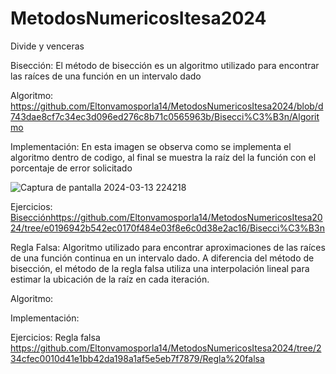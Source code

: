 # MetodosNumericosItesa2024
Divide y venceras

Bisección:
El método de bisección es un algoritmo utilizado para encontrar las raíces de una función en un intervalo dado


Algoritmo:
https://github.com/Eltonvamosporla14/MetodosNumericosItesa2024/blob/d743dae8cf7c34ec3d096ed276c8b71c0565963b/Bisecci%C3%B3n/Algoritmo

Implementación:
En esta imagen se observa como se implementa el algoritmo dentro de codigo, al final se muestra la raíz del la función con el porcentaje de error solicitado

![Captura de pantalla 2024-03-13 224218](https://github.com/Eltonvamosporla14/MetodosNumericosItesa2024/assets/147437882/e4519e6d-6b99-4e86-98b7-af4e603953f7)


Ejercicios:
[Bisección](https://github.com/Eltonvamosporla14/MetodosNumericosItesa2024/tree/e0196942b542ec0170f484e03f8e6c0d38e2ac16/Bisecci%C3%B3n)https://github.com/Eltonvamosporla14/MetodosNumericosItesa2024/tree/e0196942b542ec0170f484e03f8e6c0d38e2ac16/Bisecci%C3%B3n


Regla Falsa: Algoritmo utilizado para encontrar aproximaciones de las raíces de una función continua en un intervalo dado. A diferencia del método de bisección, el método de la regla falsa utiliza una interpolación lineal para estimar la ubicación de la raíz en cada iteración.

Algoritmo: 

Implementación:

Ejercicios:
Regla falsa
https://github.com/Eltonvamosporla14/MetodosNumericosItesa2024/tree/234cfec0010d41e1bb42da198a1af5e5eb7f7879/Regla%20falsa

